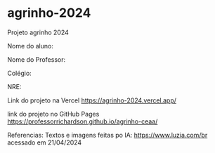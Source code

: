 # agrinho-2024

Projeto agrinho 2024

Nome do aluno:

Nome do Professor:

Colégio:

NRE:

Link do projeto na Vercel
https://agrinho-2024.vercel.app/

link do projeto no GitHub Pages
https://professorrichardson.github.io/agrinho-ceaa/

Referencias: 
Textos e imagens feitas po IA: https://www.luzia.com/br acessado em 21/04/2024
